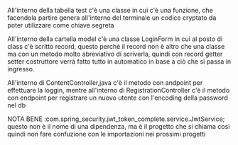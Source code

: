 All'interno della tabella test c'è una classe in cui c'è una funzione, che facendola partire genera all'interno del terminale un codice cryptato da poter utilizzare come chiave segreta

All'interno della cartella model c'è una classe LoginForm in cui al posto di class c'è scritto record, questo perchè
il record non è altro che una classe ma con un metodo molto abreviativo di scriverla, quindi con record getter setter costruttore verrà fatto tutto in automatico in base a ciò che si passa in ingresso.

All'interno di ContentController,java c'è il metodo con andpoint per effettuare la loggin, mentre all'interno di 
RegistrationController c'è il metodo con endpoint per registrare un nuovo utente con l'encoding della password nel db

NOTA BENE :com.spring_security.jwt_token_complete.service.JwtService; questo non è il nome di una dipendenza, ma è il progetto che si chiama così quindi non fare confuzione con le importazioni nei prossimi progetti


